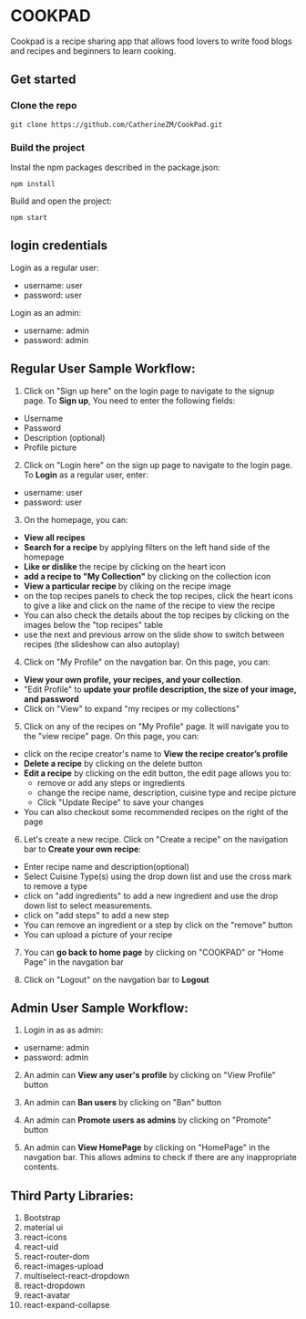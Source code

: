 # COOKPAD
Cookpad is a recipe sharing app that allows food lovers to write food blogs and recipes and beginners to learn cooking. 

## Get started
### Clone the repo
```
git clone https://github.com/CatherineZM/CookPad.git
```

### Build the project
Instal the npm packages described in the package.json:
```
npm install
```

Build and open the project:
```
npm start
```

## login credentials
Login as a regular user:
  * username: user
  * password: user

Login as an admin:
  * username: admin
  * password: admin

## Regular User Sample Workflow:
1. Click on "Sign up here" on the login page to navigate to the signup page. To **Sign up**, You need to enter the following fields:
  * Username
  * Password
  * Description (optional)
  * Profile picture
  
2. Click on "Login here" on the sign up page to navigate to the login page. To **Login** as a regular user, enter:
  * username: user
  * password: user
  
3. On the homepage, you can:
  * **View all recipes**
  * **Search for a recipe** by applying filters on the left hand side of the homepage
  * **Like or dislike** the recipe by clicking on the heart icon
  * **add a recipe to "My Collection"** by clicking on the collection icon
  * **View a particular recipe** by cliking on the recipe image
  * on the top recipes panels to check the top recipes, click the heart icons to give a like and click on the name of the recipe to view the recipe
  * You can also check the details about the top recipes by clicking on the images below the "top recipes" table
  * use the next and previous arrow on the slide show to switch between recipes (the slideshow can also autoplay)
  
4. Click on "My Profile" on the navgation bar. On this page, you can:
  * **View your own profile, your recipes, and your collection**.
  * "Edit Profile" to **update your profile description, the size of your image, and password**
  * Click on "View" to expand "my recipes or my collections"

5. Click on any of the recipes on "My Profile" page. It will navigate you to the "view recipe" page. On this page, you can:
  * click on the recipe creator's name to **View the recipe creator’s profile**
  * **Delete a recipe** by clicking on the delete button
  * **Edit a recipe** by clicking on the edit button, the edit page allows you to:
     * remove or add any steps or ingredients
     * change the recipe name, description, cuisine type and recipe picture
     * Click "Update Recipe" to save your changes
  * You can also checkout some recommended recipes on the right of the page

6. Let's create a new recipe. Click on "Create a recipe" on the navigation bar to **Create your own recipe**:
  * Enter recipe name and description(optional)
  * Select Cuisine Type(s) using the drop down list and use the cross mark to remove a type
  * click on "add ingredients" to add a new ingredient and use the drop down list to select measurements.
  * click on "add steps" to add a new step
  * You can remove an ingredient or a step by click on the "remove" button
  * You can upload a picture of your recipe

7. You can **go back to home page** by clicking on "COOKPAD" or "Home Page" in the navgation bar

8. Click on "Logout" on the navgation bar to **Logout**

## Admin User Sample Workflow:
1. Login in as as admin:
  * username: admin
  * password: admin
  
2. An admin can **View any user's profile** by clicking on "View Profile" button

2. An admin can **Ban users** by clicking on "Ban" button

3. An admin can **Promote users as admins** by clicking on "Promote" button

4. An admin can **View HomePage** by clicking on "HomePage" in the navgation bar. This allows admins to check if there are any inappropriate contents.

## Third Party Libraries:
1. Bootstrap
2. material ui
2. react-icons
3. react-uid
4. react-router-dom
5. react-images-upload
6. multiselect-react-dropdown
7. react-dropdown
8. react-avatar
9. react-expand-collapse

